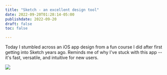```yaml
---
title: "Sketch - an excellent design tool"
date: 2022-09-20T01:28:14-05:00
publishdate: 2022-09-20
draft: false
toc: false

---
```


Today I stumbled across an iOS app design from a fun course I did after first getting into Sketch years ago. Reminds me of why I've stuck with this app -- it's fast, versatile, and intuitive for new users.

<img src="https://sherrieg.com/blog/ios-app-sherrie-gossett.png" />
